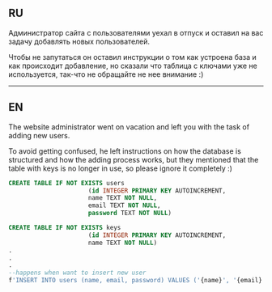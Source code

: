 ## RU
Администратор сайта с пользователями уехал в отпуск и оставил на вас задачу добавлять новых пользователей.

Чтобы не запутаться он оставил инструкции о том как устроена база и как происходит добавление, но сказали что таблица с ключами уже не используется, так-что не обращайте не нее внимание :)

---
## EN
The website administrator went on vacation and left you with the task of adding new users.

To avoid getting confused, he left instructions on how the database is structured and how the adding process works, but they mentioned that the table with keys is no longer in use, so please ignore it completely :)

```sql
CREATE TABLE IF NOT EXISTS users
                      (id INTEGER PRIMARY KEY AUTOINCREMENT,
                      name TEXT NOT NULL,
                      email TEXT NOT NULL,
                      password TEXT NOT NULL)

CREATE TABLE IF NOT EXISTS keys
                      (id INTEGER PRIMARY KEY AUTOINCREMENT,
                      name TEXT NOT NULL)
.
.
.
--happens when want to insert new user
f'INSERT INTO users (name, email, password) VALUES ('{name}', '{email}', '{password}')'
```
